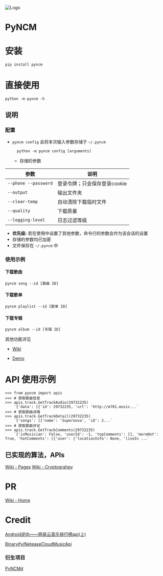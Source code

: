 ![Logo](https://github.com/greats3an/pyncm/raw/master/demos/logo.png)

# PyNCM

# 安装
    pip install pyncm

# 直接使用
    python -m pyncm -h
## 说明
### 配置
- `pyncm config` 会将本次输入参数存储于 `~/.pyncm`

		python -m pyncm config [arguments]
	- 存储的参数


| 参数  | 说明  |
| ------------ | ------------ |
|`--phone --password`| 登录令牌；只会保存登录cookie|
|`--output` | 输出文件夹|
| `--clear-temp`| 自动清除下载临时文件|
|`--quality`| 下载质量|
|`--logging-level` |日志过滤等级 |
- **优先级:** 若在使用中设置了其他参数，命令行的参数会作为该会话的设置
- 存储的参数均已加密
- 文件保存在 `~/.pyncm` 中

### 使用示例
#### 下载歌曲
`pyncm song --id [歌曲 ID]`
#### 下载歌单
`pyncm playlist --id [歌单 ID]`
#### 下载专辑
`pyncm album --id [专辑 ID]`

其他功能详见 
- [Wiki](https://github.com/greats3an/pyncm/wiki)

- [Demo](https://github.com/greats3an/pyncm/tree/master/demos)

# API 使用示例
    >>> from pyncm import apis
    >>> # 获取歌曲信息    
    >>> apis.track.GetTrackAudio(29732235)
    	`{'data': [{'id': 29732235, 'url': 'http://m701.music...`
    >>> # 获取歌曲详情
    >>> apis.track.GetTrackDetail(29732235)    
    	`{'songs': [{'name': 'Supernova', 'id': 2...`
    >>> # 获取歌曲评论
    >>> apis.track.GetTrackComments(29732235)    
    	`{'isMusician': False, 'userId': -1, 'topComments': [], 'moreHot': True, 'hotComments': [{'user': {'locationInfo': None, 'liveIn ...`

## 已实现的算法，APIs
[Wiki - Pages](https://github.com/greats3an/pyncm/wiki) 
[Wiki - Cryptograhpy](https://github.com/greats3an/pyncm/wiki/%23---Cryptography)
# PR
[Wiki - Home](https://github.com/greats3an/pyncm/wiki) 
# Credit
[Android逆向——网易云音乐排行榜api(上)](https://juejin.im/post/6844903586879520775)

[Binaryify/NeteaseCloudMusicApi](https://github.com/Binaryify/NeteaseCloudMusicApi/blob/master/util/crypto.js)

### 衍生项目
[PyNCMd](https://github.com/greats3an/pyncmd)